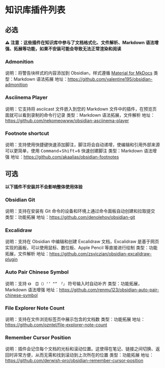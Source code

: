 # 知识库插件列表

## 必选

**⚠️ 注意：这些插件在知识库中参与了文档格式化、文件解析、Markdown 语法增强、拓展等功能，如果不安装可能会导致无法正常渲染和阅读**

### Admonition

说明：将警告块样式的内容添加到 Obsidian，样式遵循 [Material for MkDocs](https://squidfunk.github.io/mkdocs-material/reference/admonitions/)
类型：Markdown 语法拓展
地址：https://github.com/valentine195/obsidian-admonition

### Asciinema Player

说明：它支持将 asciicast 文件嵌入到您的 Markdown 文件中的插件，在预览页面就可以看到录制的命令行记录
类型：Markdown 语法拓展，文件解析
地址：https://github.com/nekomeowww/obsidian-asciinema-player

### Footnote shortcut

说明：支持使用快捷键快速添加脚注，脚注将会自动递增，使编辑和引用外部来源可以更简单，使用 <kbd>Command</kbd>+<kbd>Shift</kbd>+<kbd>6</kbd> 快速创建脚注
类型：Markdown 语法增强
地址：https://github.com/akaalias/obsidian-footnotes

## 可选

**以下插件不安装并不会影响整体使用体验**

### Obsidian Git

说明：支持在安装有 Git 命令的设备和环境上通过命令面板自动创建和拉取提交
类型：功能拓展
地址：https://github.com/denolehov/obsidian-git

### Excalidraw

说明：支持在 Obsidian 中编辑和创建 Excalidraw 文档，Excalidraw 是基于网页实现的画板，可以使用鼠标、数位板、Apple Pencil 等直接进行绘制
类型：功能拓展，文件解析
地址：https://github.com/zsviczian/obsidian-excalidraw-plugin

### Auto Pair Chinese Symbol

说明：支持 `《》 【】（）‘’ “” 「」`  符号输入时自动补齐
类型：功能拓展，Markdown 语法增强
地址：https://github.com/renmu123/obsidian-auto-pair-chinese-symbol

### File Explorer Note Count

说明：支持在文件浏览标签页中展示包含的文档数
类型：功能拓展
地址：https://github.com/ozntel/file-explorer-note-count


### Remember Cursor Position

说明：插件会记住每个文档的光标和滚动位置。这使得在笔记、链接之间切换、返回时非常方便，从而无需和找到滚动到上次所在的位置
类型：功能拓展
地址：https://github.com/derwish-pro/obsidian-remember-cursor-position